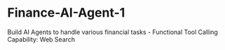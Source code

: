 # Finance-AI-Agent-1
Build AI Agents to handle various financial tasks - Functional Tool Calling Capability: Web Search
